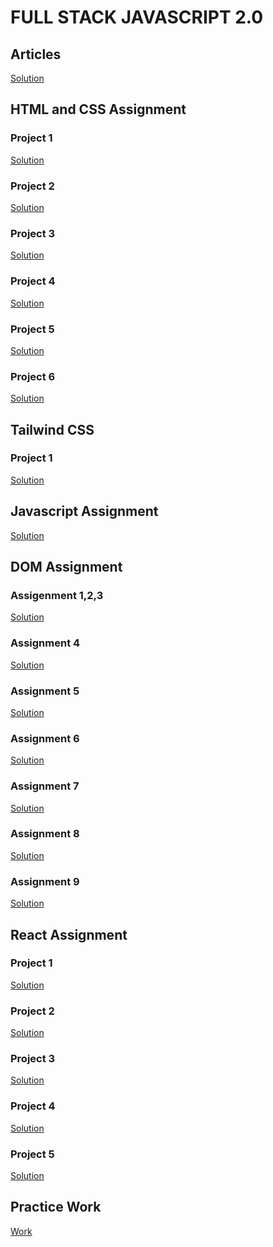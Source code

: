 # FULL STACK JAVASCRIPT 2.0

<!-- Articles -->

## Articles

[Solution](./Articles/readme.md)

<!-- Html Css Assignment -->

## HTML and CSS Assignment

### Project 1

[Solution](./HTML%20and%20CSS%20Assignment/Project%201/readme.md)

### Project 2

[Solution](./HTML%20and%20CSS%20Assignment/Project%202/readme.md)

### Project 3

[Solution](./HTML%20and%20CSS%20Assignment/Project%203/readme.md)

### Project 4

[Solution](./HTML%20and%20CSS%20Assignment/Project%204/readme.md)

### Project 5

[Solution](./HTML%20and%20CSS%20Assignment/Project%205/readme.md)

### Project 6

[Solution](./HTML%20and%20CSS%20Assignment/Project%206/readme.md)

<!-- Tailwind Css -->

## Tailwind CSS

### Project 1

[Solution](./Tailwind%20CSS%20Assignment/Project%201/readme.md)

<!-- Javascript Assignment -->

## Javascript Assignment

[Solution](./Tailwind%20CSS%20Assignment/Project%201/readme.md)

<!-- Dom Assignment -->

## DOM Assignment

### Assigenment 1,2,3

[Solution](./DOM%20Assignment/DOM%20Assignment%202.0%201,2,3/readme.md)

### Assignment 4

[Solution](./DOM%20Assignment/04_DOM%20Project/04_DOM%20Project/readme.md)

### Assignment 5

[Solution](./DOM%20Assignment/05_DOM%20Project/05_DOM%20Project/readme.md)

### Assignment 6

[Solution](./DOM%20Assignment/06_DOM%20Project/06_DOM%20Project/readme.md)

### Assignment 7

[Solution](./DOM%20Assignment/DOM%20P7/DOM%20P7/readme.md)

### Assignment 8

[Solution](./DOM%20Assignment/DOM%20P8/DOM%20P8/readme.md)

### Assignment 9

[Solution](./DOM%20Assignment/DOM%20P9/DOM%20P9/readme.md)

<!-- React Assignment -->

## React Assignment

### Project 1

[Solution](./React%20Projects/Project%201/readme.md)

### Project 2

[Solution](./React%20Projects/Project%202/readme.md)

### Project 3

[Solution](./React%20Projects/Project%203/readme.md)

### Project 4

[Solution](./React%20Projects/Project%204/readme.md)

### Project 5

[Solution](./React%20Projects/Project%205/readme.md)

<!-- Practice Work -->

## Practice Work

[Work](./Practice%20Work/readme.md)
